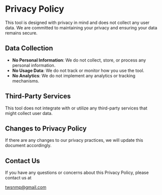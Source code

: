 # Privacy Policy

This tool is designed with privacy in mind and does not collect any user data. We are committed to maintaining your privacy and ensuring your data remains secure.

## Data Collection

- **No Personal Information**: We do not collect, store, or process any personal information.
- **No Usage Data**: We do not track or monitor how you use the tool.
- **No Analytics**: We do not implement any analytics or tracking mechanisms.

## Third-Party Services

This tool does not integrate with or utilize any third-party services that might collect user data.

## Changes to Privacy Policy

If there are any changes to our privacy practices, we will update this document accordingly.

## Contact Us

If you have any questions or concerns about this Privacy Policy, please contact us at

twsnmp@gmail.com